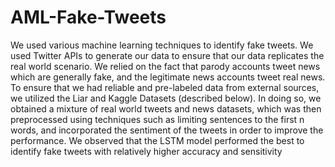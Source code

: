 # AML-Fake-Tweets

We used various machine learning techniques to identify fake tweets. We used Twitter APIs to
generate our data to ensure that our data replicates the real world scenario. We relied on the fact that
parody accounts tweet news which are generally fake, and the legitimate news accounts tweet real news.
To ensure that we had reliable and pre-labeled data from external sources, we utilized the Liar and Kaggle
Datasets (described below). In doing so, we obtained a mixture of real world tweets and news datasets,
which was then preprocessed using techniques such as limiting sentences to the first n words, and
incorporated the sentiment of the tweets in order to improve the performance. We observed that the LSTM
model performed the best to identify fake tweets with relatively higher accuracy and sensitivity

